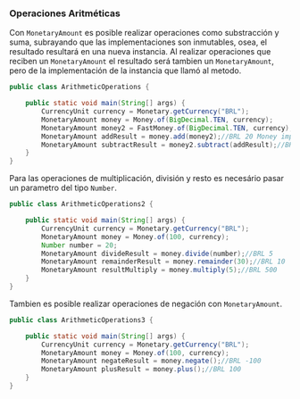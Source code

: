 ### Operaciones Aritméticas


Con ```MonetaryAmount``` es posible realizar operaciones como substracción y suma, subrayando que las implementaciones son inmutables, osea, el resultado resultará en una nueva instancia. Al realizar operaciones que reciben un ```MonetaryAmount``` el resultado será tambien un ```MonetaryAmount```, pero de la implementación de la instancia que llamó al metodo.

```java
public class ArithmeticOperations {

    public static void main(String[] args) {
        CurrencyUnit currency = Monetary.getCurrency("BRL");
        MonetaryAmount money = Money.of(BigDecimal.TEN, currency);
        MonetaryAmount money2 = FastMoney.of(BigDecimal.TEN, currency);
        MonetaryAmount addResult = money.add(money2);//BRL 20 Money implementation
        MonetaryAmount subtractResult = money2.subtract(addResult);//BRL -10 FastMoney implementation
    }
}
```

Para las operaciones de multiplicación, división y resto es necesário pasar un parametro del tipo ```Number```.

```java
public class ArithmeticOperations2 {

    public static void main(String[] args) {
        CurrencyUnit currency = Monetary.getCurrency("BRL");
        MonetaryAmount money = Money.of(100, currency);
        Number number = 20;
        MonetaryAmount divideResult = money.divide(number);//BRL 5
        MonetaryAmount remainderResult = money.remainder(30);//BRL 10
        MonetaryAmount resultMultiply = money.multiply(5);//BRL 500
    }
}
```

Tambien es posible realizar operaciones de negación con ```MonetaryAmount```.



```java
public class ArithmeticOperations3 {

    public static void main(String[] args) {
        CurrencyUnit currency = Monetary.getCurrency("BRL");
        MonetaryAmount money = Money.of(100, currency);
        MonetaryAmount negateResult = money.negate();//BRL -100
        MonetaryAmount plusResult = money.plus();//BRL 100
    }
}
```
